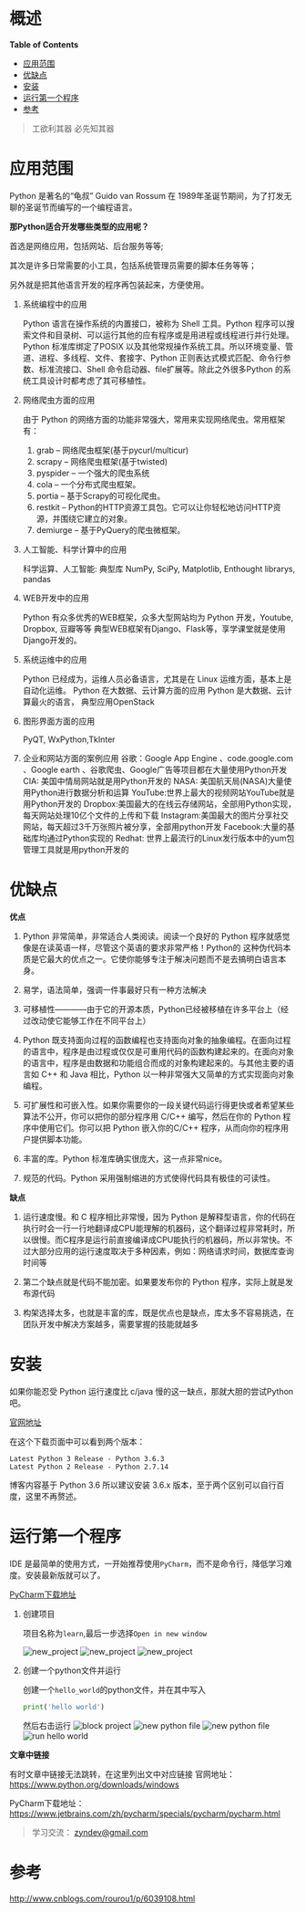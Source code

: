 <h1> 概述 </h1>

**Table of Contents**
<!-- TOC -->

- [应用范围](#应用范围)
- [优缺点](#优缺点)
- [安装](#安装)
- [运行第一个程序](#运行第一个程序)
- [参考](#参考)

<!-- /TOC -->

> 工欲利其器 必先知其器

# 应用范围


Python 是著名的“龟叔” Guido van Rossum 在 1989年圣诞节期间，为了打发无聊的圣诞节而编写的一个编程语言。

**那Python适合开发哪些类型的应用呢？**

首选是网络应用，包括网站、后台服务等等;

其次是许多日常需要的小工具，包括系统管理员需要的脚本任务等等；

另外就是把其他语言开发的程序再包装起来，方便使用。


1. 系统编程中的应用

    Python 语言在操作系统的内置接口，被称为 Shell 工具。Python 程序可以搜索文件和目录树、可以运行其他的应有程序或是用进程或线程进行并行处理。Python 标准库绑定了POSIX 以及其他常规操作系统工具。所以环境变量、管道、进程、多线程、文件、套接字、Python 正则表达式模式匹配、命令行参数、标准流接口、Shell 命令启动器、file扩展等。除此之外很多Python 的系统工具设计时都考虑了其可移植性。

2. 网络爬虫方面的应用

    由于 Python 的网络方面的功能非常强大，常用来实现网络爬虫。常用框架有：

    1. grab – 网络爬虫框架(基于pycurl/multicur)
    2. scrapy – 网络爬虫框架(基于twisted)
    3. pyspider – 一个强大的爬虫系统
    4. cola – 一个分布式爬虫框架。
    5. portia – 基于Scrapy的可视化爬虫。
    6. restkit – Python的HTTP资源工具包。它可以让你轻松地访问HTTP资源，并围绕它建立的对象。
    7. demiurge – 基于PyQuery的爬虫微框架。

3. 人工智能、科学计算中的应用

    科学运算、人工智能: 典型库 NumPy, SciPy, Matplotlib, Enthought librarys, pandas

4. WEB开发中的应用

    Python 有众多优秀的WEB框架，众多大型网站均为 Python 开发，Youtube, Dropbox, 豆瓣等等 典型WEB框架有Django、Flask等，享学课堂就是使用Django开发的。

5. 系统运维中的应用

    Python 已经成为，运维人员必备语言，尤其是在 Linux 运维方面，基本上是自动化运维。
    Python 在大数据、云计算方面的应用
    Python 是大数据、云计算最火的语言， 典型应用OpenStack


6. 图形界面方面的应用

    PyQT, WxPython,TkInter

7. 企业和网站方面的案例应用
    谷歌：Google App Engine 、code.google.com 、Google earth 、谷歌爬虫、Google广告等项目都在大量使用Python开发
    CIA: 美国中情局网站就是用Python开发的
    NASA: 美国航天局(NASA)大量使用Python进行数据分析和运算
    YouTube:世界上最大的视频网站YouTube就是用Python开发的
    Dropbox:美国最大的在线云存储网站，全部用Python实现，每天网站处理10亿个文件的上传和下载
    Instagram:美国最大的图片分享社交网站，每天超过3千万张照片被分享，全部用python开发
    Facebook:大量的基础库均通过Python实现的
    Redhat: 世界上最流行的Linux发行版本中的yum包管理工具就是用python开发的


# 优缺点

**优点**

1. Python 非常简单，非常适合人类阅读。阅读一个良好的 Python 程序就感觉像是在读英语一样，尽管这个英语的要求非常严格！Python的 这种伪代码本质是它最大的优点之一。它使你能够专注于解决问题而不是去搞明白语言本身。

1. 易学，语法简单，强调一件事最好只有一种方法解决

1. 可移植性————由于它的开源本质，Python已经被移植在许多平台上（经过改动使它能够工作在不同平台上）

1. Python  既支持面向过程的函数编程也支持面向对象的抽象编程。在面向过程的语言中，程序是由过程或仅仅是可重用代码的函数构建起来的。在面向对象的语言中，程序是由数据和功能组合而成的对象构建起来的。与其他主要的语言如 C++ 和 Java 相比，Python 以一种非常强大又简单的方式实现面向对象编程。

1. 可扩展性和可嵌入性。如果你需要你的一段关键代码运行得更快或者希望某些算法不公开，你可以把你的部分程序用 C/C++ 编写，然后在你的 Python 程序中使用它们。你可以把 Python 嵌入你的C/C++ 程序，从而向你的程序用户提供脚本功能。

1. 丰富的库。Python 标准库确实很庞大，这一点非常nice。

1. 规范的代码。Python 采用强制缩进的方式使得代码具有极佳的可读性。


**缺点**

1. 运行速度慢。和 C 程序相比非常慢，因为 Python 是解释型语言，你的代码在执行时会一行一行地翻译成CPU能理解的机器码，这个翻译过程非常耗时，所以很慢。而C程序是运行前直接编译成CPU能执行的机器码，所以非常快。不过大部分应用的运行速度取决于多种因素，例如：网络请求时间，数据库查询时间等

2. 第二个缺点就是代码不能加密。如果要发布你的 Python 程序，实际上就是发布源代码

3. 构架选择太多，也就是丰富的库，既是优点也是缺点，库太多不容易挑选，在团队开发中解决方案越多，需要掌握的技能就越多


# 安装

如果你能忍受 Python 运行速度比 c/java 慢的这一缺点，那就大胆的尝试Python吧。

[官网地址](https://www.python.org/downloads/windows/)

在这个下载页面中可以看到两个版本：

    Latest Python 3 Release - Python 3.6.3
    Latest Python 2 Release - Python 2.7.14

博客内容基于 Python 3.6 所以建议安装 3.6.x 版本，至于两个区别可以自行百度，这里不再赘述。

# 运行第一个程序

IDE 是最简单的使用方式，一开始推荐使用`PyCharm`，而不是命令行，降低学习难度。安装最新版就可以了。

[PyCharm下载地址](https://www.jetbrains.com/zh/pycharm/specials/pycharm/pycharm.html)

1. 创建项目

    项目名称为`learn`,最后一步选择`Open in new window`

    ![new_project](./resources/py_new.png)
    ![new_project](./resources/py_new_project_learn.png)
    ![new_project](./resources/new_window.png)

1. 创建一个python文件并运行

    创建一个`hello_world`的python文件，并在其中写入
    ```python
    print('hello world')
    ```
    然后右击运行
    ![block project](./resources/block_project.png)
    ![new python file](./resources/new_python_file.png)
    ![new python file](./resources/hello_world.png)
    ![run hello world](./resources/run_hello_world.png)


**文章中链接**

有时文章中链接无法跳转，在这里列出文中对应链接
官网地址：https://www.python.org/downloads/windows

PyCharm下载地址：https://www.jetbrains.com/zh/pycharm/specials/pycharm/pycharm.html

> 学习交流： zyndev@gmail.com

# 参考
http://www.cnblogs.com/rourou1/p/6039108.html
